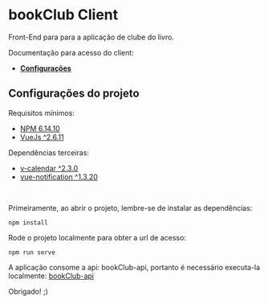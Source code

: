 # bookClub Client

Front-End para para a aplicação de clube do livro.

Documentação para acesso do client:
* [**Configurações**](#configs)

<a id="configs"></a>

## Configurações do projeto
Requisitos mínimos:
- [NPM 6.14.10](https://www.npmjs.com/)
- [VueJs ^2.6.11](https://vuejs.org/)

Dependências terceiras:
- [v-calendar ^2.3.0](https://vcalendar.io/api/v2.0/)
- [vue-notification ^1.3.20](https://github.com/euvl/vue-notification)
<br>

Primeiramente, ao abrir o projeto, lembre-se de instalar as dependências:
```
npm install
```

Rode o projeto localmente para obter a url de acesso:
```
npm run serve
```

A aplicação consome a api: bookClub-api, portanto é necessário executa-la localmente:
[bookClub-api](https://github.com/fabriciohd/bookClub-api)

Obrigado! ;)